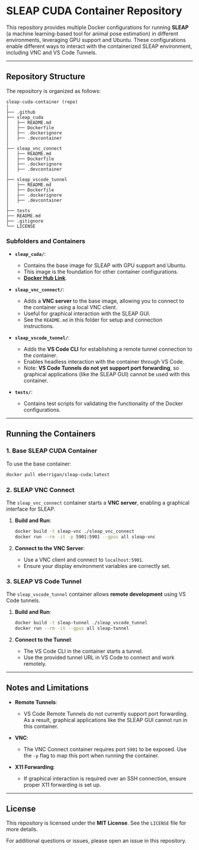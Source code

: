 # SLEAP CUDA Container Repository

This repository provides multiple Docker configurations for running **SLEAP** (a machine learning-based tool for animal pose estimation) in different environments, leveraging GPU support and Ubuntu. These configurations enable different ways to interact with the containerized SLEAP environment, including VNC and VS Code Tunnels.

---

## Repository Structure

The repository is organized as follows:

```
sleap-cuda-container (repo)
│
├── .github
├── sleap_cuda
│   ├── README.md
│   ├── Dockerfile
│   ├── .dockerignore
│   ├── .devcontainer
│
├── sleap_vnc_connect
│   ├── README.md
│   ├── Dockerfile
│   ├── .dockerignore
│   ├── .devcontainer
│
├── sleap_vscode_tunnel
│   ├── README.md
│   ├── Dockerfile
│   ├── .dockerignore
│   ├── .devcontainer
│
├── tests
├── README.md
├── .gitignore
└── LICENSE
```

### Subfolders and Containers

- **`sleap_cuda/`**: 
  - Contains the base image for SLEAP with GPU support and Ubuntu. 
  - This image is the foundation for other container configurations.
  - **[Docker Hub Link](https://hub.docker.com/repository/docker/eberrigan/sleap-cuda/general)**.

- **`sleap_vnc_connect/`**:
  - Adds a **VNC server** to the base image, allowing you to connect to the container using a local VNC client.
  - Useful for graphical interaction with the SLEAP GUI.
  - See the `README.md` in this folder for setup and connection instructions.

- **`sleap_vscode_tunnel/`**:
  - Adds the **VS Code CLI** for establishing a remote tunnel connection to the container.
  - Enables headless interaction with the container through VS Code.
  - Note: **VS Code Tunnels do not yet support port forwarding**, so graphical applications (like the SLEAP GUI) cannot be used with this container.

- **`tests/`**:
  - Contains test scripts for validating the functionality of the Docker configurations.

---

## Running the Containers

### 1. **Base SLEAP CUDA Container**
To use the base container:
```bash
docker pull eberrigan/sleap-cuda:latest
```

### 2. **SLEAP VNC Connect**
The `sleap_vnc_connect` container starts a **VNC server**, enabling a graphical interface for SLEAP. 

1. **Build and Run**:
   ```bash
   docker build -t sleap-vnc ./sleap_vnc_connect
   docker run --rm -it -p 5901:5901 --gpus all sleap-vnc
   ```

2. **Connect to the VNC Server**:
   - Use a VNC client and connect to `localhost:5901`.
   - Ensure your display environment variables are correctly set.

### 3. **SLEAP VS Code Tunnel**
The `sleap_vscode_tunnel` container allows **remote development** using VS Code tunnels.

1. **Build and Run**:
   ```bash
   docker build -t sleap-tunnel ./sleap_vscode_tunnel
   docker run --rm -it --gpus all sleap-tunnel
   ```

2. **Connect to the Tunnel**:
   - The VS Code CLI in the container starts a tunnel.
   - Use the provided tunnel URL in VS Code to connect and work remotely.

---

## Notes and Limitations

- **Remote Tunnels**:
  - VS Code Remote Tunnels do not currently support port forwarding. As a result, graphical applications like the SLEAP GUI cannot run in this container.

- **VNC**:
  - The VNC Connect container requires port `5901` to be exposed. Use the `-p` flag to map this port when running the container.

- **X11 Forwarding**:
  - If graphical interaction is required over an SSH connection, ensure proper X11 forwarding is set up.

---

## License
This repository is licensed under the **MIT License**. See the `LICENSE` file for more details.

For additional questions or issues, please open an issue in this repository.